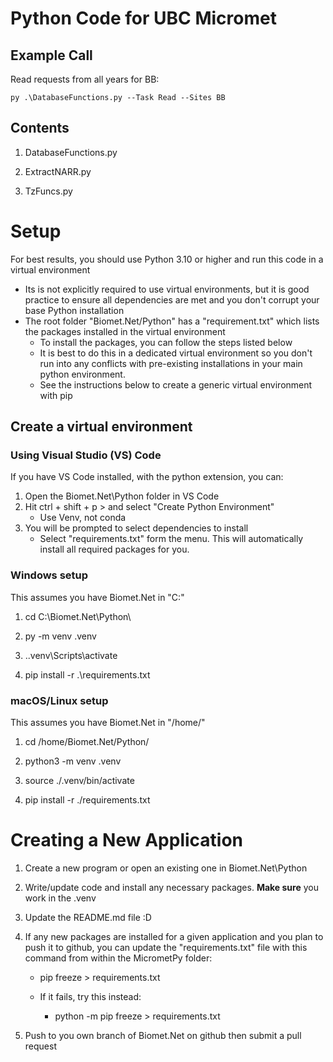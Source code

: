 # Python Code for UBC Micromet

## Example Call

Read requests from all years for BB:

```
py .\DatabaseFunctions.py --Task Read --Sites BB

```

## Contents

1. DatabaseFunctions.py

2. ExtractNARR.py

3. TzFuncs.py

# Setup

For best results, you should use Python 3.10 or higher and run this code in a virtual environment

* Its is not explicitly required to use virtual environments, but it is good practice to ensure all dependencies are met and you don't corrupt your base Python installation
* The root folder "Biomet.Net/Python" has a "requirement.txt" which lists the packages installed in the virtual environment
    * To install the packages, you can follow the steps listed below
    * It is best to do this in a dedicated virtual environment so you don't run into any conflicts with pre-existing installations in your main python environment.
    * See the instructions below to create a generic virtual environment with pip
## Create a virtual environment

### Using Visual Studio (VS) Code

If you have VS Code installed, with the python extension, you can:

1. Open the Biomet.Net\Python folder in VS Code
2. Hit ctrl + shift + p > and select "Create Python Environment"
    * Use Venv, not conda
3. You will be prompted to select dependencies to install
    * Select "requirements.txt" form the menu.  This will automatically install all required packages for you.

### Windows setup

This assumes you have Biomet.Net in "C:\"

1. cd C:\Biomet.Net\Python\

2. py -m venv .venv

3. .\.venv\Scripts\activate

4. pip install -r .\requirements.txt

### macOS/Linux setup

This assumes you have Biomet.Net in "/home/"

1. cd /home/Biomet.Net/Python/

2. python3 -m venv .venv

3. source ./.venv/bin/activate

4. pip install -r ./requirements.txt

# Creating a New Application

1. Create a new program or open an existing one in Biomet.Net\Python

2. Write/update code and install any necessary packages.  **Make sure** you work in the .venv

3. Update the README.md file :D

4. If any new packages are installed for a given application and you plan to push it to github, you can update the "requirements.txt" file with this command from within the MicrometPy folder:

    * pip freeze > requirements.txt

    * If it fails, try this instead:

        * python -m pip freeze > requirements.txt

5. Push to you own branch of Biomet.Net on github then submit a pull request


